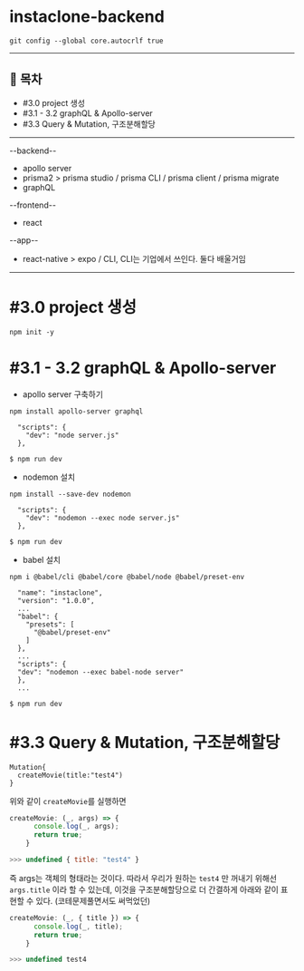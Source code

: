# instaclone-backend

`git config --global core.autocrlf true`

---

## 📖 목차

- #3.0 project 생성
- #3.1 - 3.2 graphQL & Apollo-server
- #3.3 Query & Mutation, 구조분해할당

---

--backend--

- apollo server
- prisma2 > prisma studio / prisma CLI / prisma client / prisma migrate
- graphQL

--frontend--

- react

--app--

- react-native > expo / CLI, CLI는 기업에서 쓰인다. 둘다 배울거임

---

# #3.0 project 생성

`npm init -y`

# #3.1 - 3.2 graphQL & Apollo-server

- apollo server 구축하기

`npm install apollo-server graphql`

```
  "scripts": {
    "dev": "node server.js"
  },

$ npm run dev
```

- nodemon 설치

`npm install --save-dev nodemon`

```
  "scripts": {
    "dev": "nodemon --exec node server.js"
  },

$ npm run dev
```

- babel 설치

`npm i @babel/cli @babel/core @babel/node @babel/preset-env`

```
  "name": "instaclone",
  "version": "1.0.0",
  ...
  "babel": {
    "presets": [
      "@babel/preset-env"
    ]
  },
  ...
  "scripts": {
  "dev": "nodemon --exec babel-node server"
  },
  ...

$ npm run dev
```

# #3.3 Query & Mutation, 구조분해할당

```gql
Mutation{
  createMovie(title:"test4")
}
```

위와 같이 `createMovie`를 실행하면

```js
createMovie: (_, args) => {
      console.log(_, args);
      return true;
    }

>>> undefined { title: "test4" }
```

즉 args는 객체의 형태라는 것이다. 따라서 우리가 원하는 `test4` 만 꺼내기 위해선 `args.title` 이라 할 수 있는데, 이것을 구조분해할당으로 더 간결하게 아래와 같이 표현할 수 있다. (코테문제풀면서도 써먹었던)

```js
createMovie: (_, { title }) => {
      console.log(_, title);
      return true;
    }

>>> undefined test4
```
